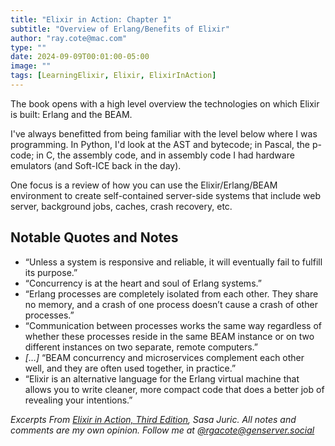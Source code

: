 ```yaml
---
title: "Elixir in Action: Chapter 1"
subtitle: "Overview of Erlang/Benefits of Elixir"
author: "ray.cote@mac.com"
type: ""
date: 2024-09-09T00:01:00-05:00
image: ""
tags: [LearningElixir, Elixir, ElixirInAction]
---
```


The book opens with a high level overview the technologies on which Elixir is built: Erlang and the BEAM.

I've always benefitted from being familiar with the level below where I was programming.
In Python, I'd look at the AST and bytecode; in Pascal, the p-code; in C, the assembly code, and in assembly code I had hardware emulators (and Soft-ICE back in the day).

One focus is a review of how you can use the Elixir/Erlang/BEAM environment to create self-contained server-side systems that include web server, background jobs, caches, crash recovery, etc.


## Notable Quotes and Notes



<!--more-->

- “Unless a system is responsive and reliable, it will eventually fail to fulfill its purpose.”
- “Concurrency is at the heart and soul of Erlang systems.”
- “Erlang processes are completely isolated from each other. They share no memory, and a crash of one process doesn’t cause a crash of other processes.”
- “Communication between processes works the same way regardless of whether these processes reside in the same BEAM instance or on two different instances on two separate, remote computers.”
- _[…]_ “BEAM concurrency and microservices complement each other well, and they are often used together, in practice.”
- “Elixir is an alternative language for the Erlang virtual machine that allows you to write cleaner, more compact code that does a better job of revealing your intentions.”


_Excerpts From [Elixir in Action, Third Edition](https://www.manning.com/books/elixir-in-action-third-edition), Sasa Juric._
_All notes and comments are my own opinion. Follow me at [@rgacote@genserver.social](https://genserver.social/rgacote)_
